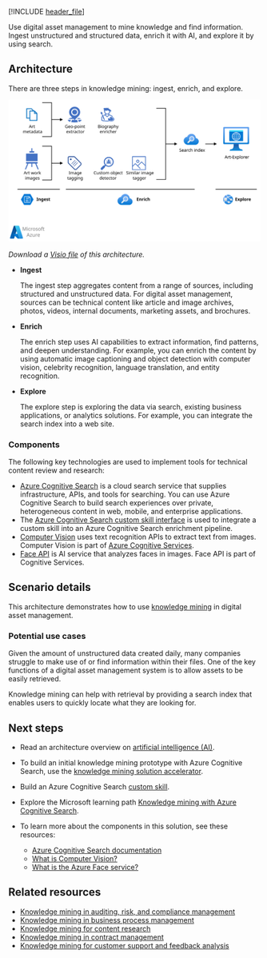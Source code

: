 [!INCLUDE [header_file](../../../includes/sol-idea-header.md)]

Use digital asset management to mine knowledge and find information. Ingest unstructured and structured data, enrich it with AI, and explore it by using search.

## Architecture

There are three steps in knowledge mining: ingest, enrich, and explore.

[ ![Architecture diagram that shows knowledge mining used in digital asset management to make assets discoverable.](../media/knowledge-mining-digital-asset-management.svg)](../media/knowledge-mining-digital-asset-management.svg#lightbox)

*Download a [Visio file](https://arch-center.azureedge.net/knowledge-mining-digital-asset-management.vsdx) of this architecture.*

- **Ingest**

   The ingest step aggregates content from a range of sources, including structured and unstructured data. For digital asset management, sources can be technical content like article and image archives, photos, videos, internal documents, marketing assets, and brochures.

- **Enrich**

   The enrich step uses AI capabilities to extract information, find patterns, and deepen understanding. For example, you can enrich the content by using automatic image captioning and object detection with computer vision, celebrity recognition, language translation, and entity recognition.

- **Explore**

   The explore step is exploring the data via search, existing business applications, or analytics solutions. For example, you can integrate the search index into a web site.

### Components

The following key technologies are used to implement tools for technical content review and research:

- [Azure Cognitive Search](https://azure.microsoft.com/services/search) is a cloud search service that supplies infrastructure, APIs, and tools for searching. You can use Azure Cognitive Search to build search experiences over private, heterogeneous content in web, mobile, and enterprise applications.
- The [Azure Cognitive Search custom skill interface](/azure/search/cognitive-search-custom-skill-interface) is used to integrate a custom skill into an Azure Cognitive Search enrichment pipeline.
- [Computer Vision](https://azure.microsoft.com/resources/cloud-computing-dictionary/what-is-computer-vision/) uses text recognition APIs to extract text from images. Computer Vision is part of [Azure Cognitive Services](https://azure.microsoft.com/services/cognitive-services).
- [Face API](https://azure.microsoft.com/services/cognitive-services/face) is AI service that analyzes faces in images. Face API is part of Cognitive Services.

## Scenario details

This architecture demonstrates how to use [knowledge mining](https://azure.microsoft.com/solutions/knowledge-mining) in digital asset management.

### Potential use cases

Given the amount of unstructured data created daily, many companies struggle to make use of or find information within their files. One of the key functions of a digital asset management system is to allow assets to be easily retrieved.

Knowledge mining can help with retrieval by providing a search index that enables users to quickly locate what they are looking for.

## Next steps

- Read an architecture overview on [artificial intelligence (AI)](../../data-guide/big-data/ai-overview.md).
- To build an initial knowledge mining prototype with Azure Cognitive Search, use the [knowledge mining solution accelerator](/samples/azure-samples/azure-search-knowledge-mining/azure-search-knowledge-mining).
- Build an Azure Cognitive Search [custom skill](/azure/search/cognitive-search-custom-skill-interface).
- Explore the Microsoft learning path [Knowledge mining with Azure Cognitive Search](/training/paths/implement-knowledge-mining-azure-cognitive-search).
- To learn more about the components in this solution, see these resources:

  - [Azure Cognitive Search documentation](/azure/search)
  - [What is Computer Vision?](/azure/cognitive-services/computer-vision/overview)
  - [What is the Azure Face service?](/azure/cognitive-services/computer-vision/overview-identity)

## Related resources

- [Knowledge mining in auditing, risk, and compliance management](./auditing-and-risk-compliance.yml)
- [Knowledge mining in business process management](./business-process-management.yml)
- [Knowledge mining for content research](./content-research.yml)
- [Knowledge mining in contract management](./contract-management.yml)
- [Knowledge mining for customer support and feedback analysis](./customer-feedback-and-analytics.yml)
